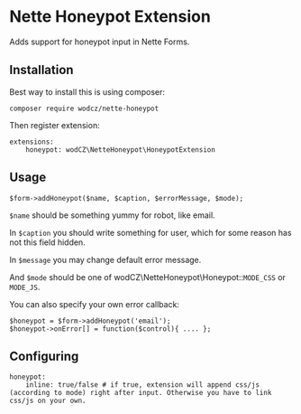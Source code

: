 # Nette Honeypot Extension

Adds support for honeypot input in Nette Forms.

## Installation

Best way to install this is using composer:

	composer require wodcz/nette-honeypot
	
Then register extension:
	
	extensions:
        honeypot: wodCZ\NetteHoneypot\HoneypotExtension
        
## Usage

	$form->addHoneypot($name, $caption, $errorMessage, $mode);
	
`$name` should be something yummy for robot, like email.

In `$caption` you should write something for user, which for some reason has not this field hidden.

In `$message` you may change default error message.

And `$mode` should be one of wodCZ\NetteHoneypot\Honeypot::`MODE_CSS` or `MODE_JS`.
	 
You can also specify your own error callback:

	$honeypot = $form->addHoneypot('email');
	$honeypot->onError[] = function($control){ .... };

## Configuring

	honeypot:
		inline: true/false # if true, extension will append css/js (according to mode) right after input. Otherwise you have to link css/js on your own.
